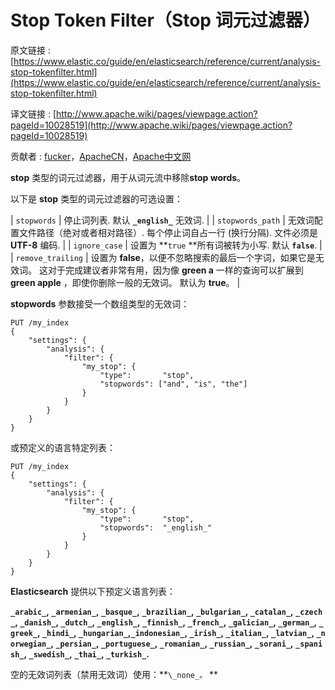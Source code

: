 # Stop Token Filter（Stop 词元过滤器）

原文链接 : [https://www.elastic.co/guide/en/elasticsearch/reference/current/analysis-stop-tokenfilter.html](https://www.elastic.co/guide/en/elasticsearch/reference/current/analysis-stop-tokenfilter.html)

译文链接 : [http://www.apache.wiki/pages/viewpage.action?pageId=10028519](http://www.apache.wiki/pages/viewpage.action?pageId=10028519)

贡献者 : [fucker](/display/~caizhongjie)，[ApacheCN](/display/~apachecn)，[Apache中文网](/display/~apachechina)

**stop** 类型的词元过滤器，用于从词元流中移除**stop words**。 

以下是 **stop** 类型的词元过滤器的可选设置：

| `stopwords` | 停止词列表. 默认 **`_english_`** 无效词. |
| `stopwords_path` | 无效词配置文件路径（绝对或者相对路径）. 每个停止词自占一行 (换行分隔). 文件必须是 **UTF-8** 编码. |
| `ignore_case` | 设置为 **`true` **所有词被转为小写. 默认 **`false`**. |
| `remove_trailing` | 设置为 **false**，以便不忽略搜索的最后一个字词，如果它是无效词。 这对于完成建议者非常有用，因为像 **green a** 一样的查询可以扩展到 **green apple** ，即使你删除一般的无效词。 默认为 **true**。 |

**stopwords** 参数接受一个数组类型的无效词：

```
PUT /my_index
{
    "settings": {
        "analysis": {
            "filter": {
                "my_stop": {
                    "type":       "stop",
                    "stopwords": ["and", "is", "the"]
                }
            }
        }
    }
}

```

或预定义的语言特定列表：

```
PUT /my_index
{
    "settings": {
        "analysis": {
            "filter": {
                "my_stop": {
                    "type":       "stop",
                    "stopwords":  "_english_"
                }
            }
        }
    }
}
```

**Elasticsearch** 提供以下预定义语言列表：

**`_arabic_`, `_armenian_`, `_basque_`, `_brazilian_`, `_bulgarian_`, `_catalan_`, `_czech_`, `_danish_`, `_dutch_`, `_english_`, `_finnish_`, `_french_`, `_galician_`, `_german_`, `_greek_`, `_hindi_`, `_hungarian_`,`_indonesian_`, `_irish_`, `_italian_`, `_latvian_`, `_norwegian_`, `_persian_`, `_portuguese_`, `_romanian_`, `_russian_`, `_sorani_`, `_spanish_`, `_swedish_`, `_thai_`, `_turkish_`.**

空的无效词列表（禁用无效词）使用：**`\_none_。` **